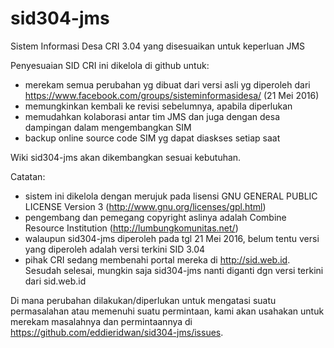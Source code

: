 # sid304-jms
Sistem Informasi Desa CRI 3.04 yang disesuaikan untuk keperluan JMS

Penyesuaian SID CRI ini dikelola di github untuk:
- merekam semua perubahan yg dibuat dari versi asli yg diperoleh dari https://www.facebook.com/groups/sisteminformasidesa/ (21 Mei 2016)
- memungkinkan kembali ke revisi sebelumnya, apabila diperlukan
- memudahkan kolaborasi antar tim JMS dan juga dengan desa dampingan dalam mengembangkan SIM
- backup online source code SIM yg dapat diaskses setiap saat
	
Wiki sid304-jms akan dikembangkan sesuai kebutuhan.

Catatan:
- sistem ini dikelola dengan merujuk pada lisensi GNU GENERAL PUBLIC LICENSE Version 3 (http://www.gnu.org/licenses/gpl.html)
- pengembang dan pemegang copyright aslinya adalah Combine Resource Institution (http://lumbungkomunitas.net/)
- walaupun sid304-jms diperoleh pada tgl 21 Mei 2016, belum tentu versi yang diperoleh adalah versi terkini SID 3.04
- pihak CRI sedang membenahi portal mereka di http://sid.web.id. Sesudah selesai, mungkin saja sid304-jms nanti diganti dgn versi terkini dari sid.web.id
	
Di mana perubahan dilakukan/diperlukan untuk mengatasi suatu permasalahan atau memenuhi suatu permintaan, 
kami akan usahakan untuk merekam masalahnya dan permintaannya di https://github.com/eddieridwan/sid304-jms/issues.
